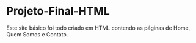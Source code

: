 # Projeto-Final-HTML
Este site básico foi todo criado em HTML contendo as páginas de Home, Quem Somos e Contato.
